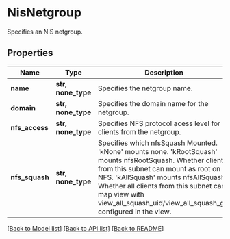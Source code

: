 # NisNetgroup

Specifies an NIS netgroup.

## Properties
Name | Type | Description | Notes
------------ | ------------- | ------------- | -------------
**name** | **str, none_type** | Specifies the netgroup name. | 
**domain** | **str, none_type** | Specifies the domain name for the netgroup. | 
**nfs_access** | **str, none_type** | Specifies NFS protocol acess level for clients from the netgroup. | [optional] 
**nfs_squash** | **str, none_type** | Specifies which nfsSquash Mounted. &#39;kNone&#39; mounts none. &#39;kRootSquash&#39; mounts nfsRootSquash. Whether clients from this subnet can mount as root on NFS. &#39;kAllSquash&#39; mounts nfsAllSquash. Whether all clients from this subnet can map view with view_all_squash_uid/view_all_squash_gid configured in the view. | [optional] 

[[Back to Model list]](../README.md#documentation-for-models) [[Back to API list]](../README.md#documentation-for-api-endpoints) [[Back to README]](../README.md)


